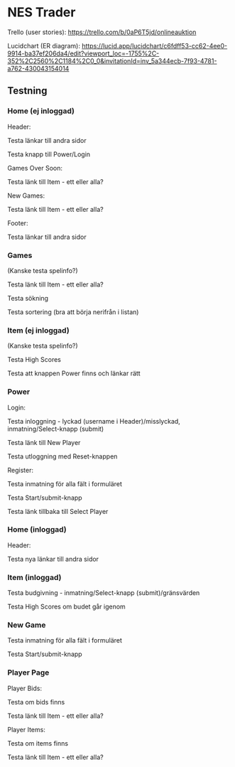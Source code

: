 # NES Trader

Trello (user stories): https://trello.com/b/0aP6T5jd/onlineauktion

Lucidchart (ER diagram): https://lucid.app/lucidchart/c6fdff53-cc62-4ee0-9914-ba37ef206da4/edit?viewport_loc=-1755%2C-352%2C2560%2C1184%2C0_0&invitationId=inv_5a344ecb-7f93-4781-a762-430043154014

## Testning

### Home (ej inloggad)
Header:

Testa länkar till andra sidor

Testa knapp till Power/Login

Games Over Soon:

Testa länk till Item - ett eller alla?

New Games:

Testa länk till Item - ett eller alla?

Footer:

Testa länkar till andra sidor

### Games
(Kanske testa spelinfo?)

Testa länk till Item - ett eller alla?

Testa sökning

Testa sortering (bra att börja nerifrån i listan)

### Item (ej inloggad)
(Kanske testa spelinfo?)

Testa High Scores

Testa att knappen Power finns och länkar rätt

### Power
Login:

Testa inloggning - lyckad (username i Header)/misslyckad, inmatning/Select-knapp (submit)

Testa länk till New Player

Testa utloggning med Reset-knappen

Register:

Testa inmatning för alla fält i formuläret

Testa Start/submit-knapp

Testa länk tillbaka till Select Player

### Home (inloggad)
Header:

Testa nya länkar till andra sidor

### Item (inloggad)
Testa budgivning - inmatning/Select-knapp (submit)/gränsvärden

Testa High Scores om budet går igenom

### New Game
Testa inmatning för alla fält i formuläret

Testa Start/submit-knapp

### Player Page
Player Bids:

Testa om bids finns

Testa länk till Item - ett eller alla?

Player Items:

Testa om items finns

Testa länk till Item - ett eller alla?
